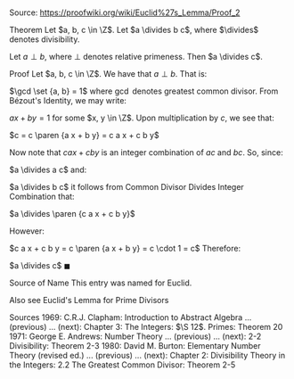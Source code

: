 # 

Source: https://proofwiki.org/wiki/Euclid%27s_Lemma/Proof_2



Theorem
Let $a, b, c \in \Z$.
Let $a \divides b c$, where $\divides$ denotes divisibility.

Let $a \perp b$, where $\perp$ denotes relative primeness.
Then $a \divides c$.


Proof
Let $a, b, c \in \Z$.
We have that $a \perp b$.
That is:

$\gcd \set {a, b} = 1$
where $\gcd$ denotes greatest common divisor.
From Bézout's Identity, we may write:

$a x + b y = 1$
for some $x, y \in \Z$.
Upon multiplication by $c$, we see that:

$c = c \paren {a x + b y} = c a x + c b y$

Now note that $c a x + c b y$ is an integer combination of $a c$ and $b c$.
So, since:

$a \divides a c$
and:

$a \divides b c$
it follows from Common Divisor Divides Integer Combination that:

$a \divides \paren {c a x + c b y}$

However:

$c a x + c b y = c \paren {a x + b y} = c \cdot 1 = c$
Therefore:

$a \divides c$
$\blacksquare$


Source of Name
This entry was named for Euclid.


Also see
Euclid's Lemma for Prime Divisors


Sources
1969: C.R.J. Clapham: Introduction to Abstract Algebra ... (previous) ... (next): Chapter $3$: The Integers: $\S 12$. Primes: Theorem $20$
1971: George E. Andrews: Number Theory ... (previous) ... (next): $\text {2-2}$ Divisibility: Theorem $\text {2-3}$
1980: David M. Burton: Elementary Number Theory (revised ed.) ... (previous) ... (next): Chapter $2$: Divisibility Theory in the Integers: $2.2$ The Greatest Common Divisor: Theorem $2 \text{-} 5$




